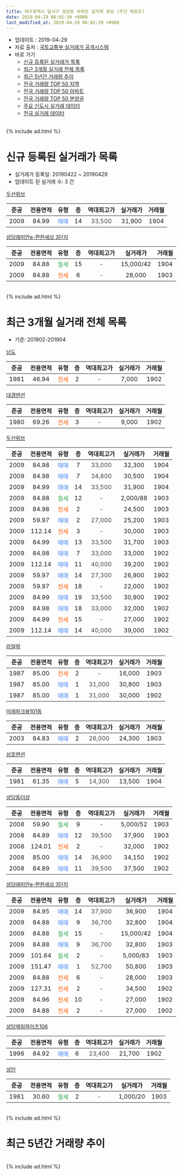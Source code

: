 ```yaml
---
title: 대구광역시 달서구 성당동 아파트 실거래 정보 (주간 레포트)
date: 2019-04-29 06:02:39 +0900
last_modified_at: 2019-04-29 06:02:39 +0900
---
```


* 업데이트 : 2019-04-29
* 자료 출처 : [국토교통부 실거래가 공개시스템](http://rt.molit.go.kr)
* 바로 가기
    * [신규 등록된 실거래가 목록](#신규-등록된-실거래가-목록)
    * [최근 3개월 실거래 전체 목록](#최근-3개월-실거래-전체-목록)
    * [최근 5년간 거래량 추이](#최근-5년간-거래량-추이)
    * [전국 거래량 TOP 50 지역](https://inasie.github.io/apt-trade-info/최근-3개월-전국에서-가장-거래가-많이-발생한-지역)
    * [전국 거래량 TOP 50 아파트](https://inasie.github.io/apt-trade-info/최근-3개월-전국에서-가장-거래가-많이-발생한-아파트)
    * [전국 거래량 TOP 50 분양권](https://inasie.github.io/apt-trade-info/최근-3개월-전국에서-가장-거래가-많이-발생한-분양권)
    * [주요 신도시 실거래 데이터](https://inasie.github.io/apt-trade-info/주요-신도시)
    * [전국 실거래 데이터](https://inasie.github.io/apt-trade-info/전국)
<br>
{% include ad.html %}
<br>

# 신규 등록된 실거래가 목록
* 실거래가 등록일: 20190422 ~ 20190429
* 업데이트 된 실거래 수: 3 건


[두산위브](https://search.naver.com/search.naver?query=%EB%8C%80%EA%B5%AC%EA%B4%91%EC%97%AD%EC%8B%9C+%EB%8B%AC%EC%84%9C%EA%B5%AC+%EC%84%B1%EB%8B%B9%EB%8F%99+%EB%91%90%EC%82%B0%EC%9C%84%EB%B8%8C)

|준공|전용면적|유형|층|역대최고가|실거래가|거래월|
|:---:|:---:|:---:|:---:|:---:|:---:|:---:|
|2009|84.99|<span style="color:#4285f3">매매</span>|14|<span style="color:#444444">33,500</span>|31,900|1904|

[성당래미안e-편한세상 3단지](https://search.naver.com/search.naver?query=%EB%8C%80%EA%B5%AC%EA%B4%91%EC%97%AD%EC%8B%9C+%EB%8B%AC%EC%84%9C%EA%B5%AC+%EC%84%B1%EB%8B%B9%EB%8F%99+%EC%84%B1%EB%8B%B9%EB%9E%98%EB%AF%B8%EC%95%88e-%ED%8E%B8%ED%95%9C%EC%84%B8%EC%83%81+3%EB%8B%A8%EC%A7%80)

|준공|전용면적|유형|층|역대최고가|실거래가|거래월|
|:---:|:---:|:---:|:---:|:---:|:---:|:---:|
|2009|84.88|<span style="color:#34a853">월세</span>|15|<span style="color:#444444">-</span>|15,000/42|1904|
|2009|84.88|<span style="color:#ff5a00">전세</span>|6|<span style="color:#444444">-</span>|28,000|1903|


<br>
{% include ad.html %}
<br>

# 최근 3개월 실거래 전체 목록
* 기준: 201902-201904


[남도](https://search.naver.com/search.naver?query=%EB%8C%80%EA%B5%AC%EA%B4%91%EC%97%AD%EC%8B%9C+%EB%8B%AC%EC%84%9C%EA%B5%AC+%EC%84%B1%EB%8B%B9%EB%8F%99+%EB%82%A8%EB%8F%84)

|준공|전용면적|유형|층|역대최고가|실거래가|거래월|
|:---:|:---:|:---:|:---:|:---:|:---:|:---:|
|1981|46.94|<span style="color:#ff5a00">전세</span>|2|<span style="color:#444444">-</span>|7,000|1902|

[대경맨션](https://search.naver.com/search.naver?query=%EB%8C%80%EA%B5%AC%EA%B4%91%EC%97%AD%EC%8B%9C+%EB%8B%AC%EC%84%9C%EA%B5%AC+%EC%84%B1%EB%8B%B9%EB%8F%99+%EB%8C%80%EA%B2%BD%EB%A7%A8%EC%85%98)

|준공|전용면적|유형|층|역대최고가|실거래가|거래월|
|:---:|:---:|:---:|:---:|:---:|:---:|:---:|
|1980|69.26|<span style="color:#ff5a00">전세</span>|3|<span style="color:#444444">-</span>|9,000|1902|

[두산위브](https://search.naver.com/search.naver?query=%EB%8C%80%EA%B5%AC%EA%B4%91%EC%97%AD%EC%8B%9C+%EB%8B%AC%EC%84%9C%EA%B5%AC+%EC%84%B1%EB%8B%B9%EB%8F%99+%EB%91%90%EC%82%B0%EC%9C%84%EB%B8%8C)

|준공|전용면적|유형|층|역대최고가|실거래가|거래월|
|:---:|:---:|:---:|:---:|:---:|:---:|:---:|
|2009|84.98|<span style="color:#4285f3">매매</span>|7|<span style="color:#444444">33,000</span>|32,300|1904|
|2009|84.98|<span style="color:#4285f3">매매</span>|7|<span style="color:#444444">34,800</span>|30,500|1904|
|2009|84.99|<span style="color:#4285f3">매매</span>|14|<span style="color:#444444">33,500</span>|31,900|1904|
|2009|84.98|<span style="color:#34a853">월세</span>|12|<span style="color:#444444">-</span>|2,000/88|1903|
|2009|84.98|<span style="color:#ff5a00">전세</span>|2|<span style="color:#444444">-</span>|24,500|1903|
|2009|59.97|<span style="color:#4285f3">매매</span>|2|<span style="color:#444444">27,000</span>|25,200|1903|
|2009|112.14|<span style="color:#ff5a00">전세</span>|3|<span style="color:#444444">-</span>|30,000|1903|
|2009|84.99|<span style="color:#4285f3">매매</span>|13|<span style="color:#444444">33,500</span>|31,700|1903|
|2009|84.98|<span style="color:#4285f3">매매</span>|7|<span style="color:#444444">33,000</span>|33,000|1902|
|2009|112.14|<span style="color:#4285f3">매매</span>|11|<span style="color:#444444">40,000</span>|39,200|1902|
|2009|59.97|<span style="color:#4285f3">매매</span>|14|<span style="color:#444444">27,300</span>|26,900|1902|
|2009|59.97|<span style="color:#ff5a00">전세</span>|18|<span style="color:#444444">-</span>|22,000|1902|
|2009|84.99|<span style="color:#4285f3">매매</span>|19|<span style="color:#444444">33,500</span>|30,900|1902|
|2009|84.98|<span style="color:#4285f3">매매</span>|18|<span style="color:#444444">33,000</span>|32,000|1902|
|2009|84.99|<span style="color:#ff5a00">전세</span>|15|<span style="color:#444444">-</span>|27,000|1902|
|2009|112.14|<span style="color:#4285f3">매매</span>|14|<span style="color:#444444">40,000</span>|39,000|1902|

[라일락](https://search.naver.com/search.naver?query=%EB%8C%80%EA%B5%AC%EA%B4%91%EC%97%AD%EC%8B%9C+%EB%8B%AC%EC%84%9C%EA%B5%AC+%EC%84%B1%EB%8B%B9%EB%8F%99+%EB%9D%BC%EC%9D%BC%EB%9D%BD)

|준공|전용면적|유형|층|역대최고가|실거래가|거래월|
|:---:|:---:|:---:|:---:|:---:|:---:|:---:|
|1987|85.00|<span style="color:#ff5a00">전세</span>|2|<span style="color:#444444">-</span>|16,000|1903|
|1987|85.00|<span style="color:#4285f3">매매</span>|1|<span style="color:#444444">31,000</span>|30,800|1903|
|1987|85.00|<span style="color:#4285f3">매매</span>|1|<span style="color:#444444">31,000</span>|30,000|1902|

[미래파크뷰101동](https://search.naver.com/search.naver?query=%EB%8C%80%EA%B5%AC%EA%B4%91%EC%97%AD%EC%8B%9C+%EB%8B%AC%EC%84%9C%EA%B5%AC+%EC%84%B1%EB%8B%B9%EB%8F%99+%EB%AF%B8%EB%9E%98%ED%8C%8C%ED%81%AC%EB%B7%B0101%EB%8F%99)

|준공|전용면적|유형|층|역대최고가|실거래가|거래월|
|:---:|:---:|:---:|:---:|:---:|:---:|:---:|
|2003|84.83|<span style="color:#4285f3">매매</span>|2|<span style="color:#444444">26,000</span>|24,300|1903|

[삼호맨션](https://search.naver.com/search.naver?query=%EB%8C%80%EA%B5%AC%EA%B4%91%EC%97%AD%EC%8B%9C+%EB%8B%AC%EC%84%9C%EA%B5%AC+%EC%84%B1%EB%8B%B9%EB%8F%99+%EC%82%BC%ED%98%B8%EB%A7%A8%EC%85%98)

|준공|전용면적|유형|층|역대최고가|실거래가|거래월|
|:---:|:---:|:---:|:---:|:---:|:---:|:---:|
|1981|61.35|<span style="color:#4285f3">매매</span>|5|<span style="color:#444444">14,300</span>|13,500|1904|

[성당동더샵](https://search.naver.com/search.naver?query=%EB%8C%80%EA%B5%AC%EA%B4%91%EC%97%AD%EC%8B%9C+%EB%8B%AC%EC%84%9C%EA%B5%AC+%EC%84%B1%EB%8B%B9%EB%8F%99+%EC%84%B1%EB%8B%B9%EB%8F%99%EB%8D%94%EC%83%B5)

|준공|전용면적|유형|층|역대최고가|실거래가|거래월|
|:---:|:---:|:---:|:---:|:---:|:---:|:---:|
|2008|59.90|<span style="color:#34a853">월세</span>|9|<span style="color:#444444">-</span>|5,000/52|1903|
|2008|84.89|<span style="color:#4285f3">매매</span>|12|<span style="color:#444444">39,500</span>|37,900|1903|
|2008|124.01|<span style="color:#ff5a00">전세</span>|2|<span style="color:#444444">-</span>|32,000|1902|
|2008|85.00|<span style="color:#4285f3">매매</span>|14|<span style="color:#444444">36,900</span>|34,150|1902|
|2008|84.89|<span style="color:#4285f3">매매</span>|11|<span style="color:#444444">39,500</span>|37,500|1902|

[성당래미안e-편한세상 3단지](https://search.naver.com/search.naver?query=%EB%8C%80%EA%B5%AC%EA%B4%91%EC%97%AD%EC%8B%9C+%EB%8B%AC%EC%84%9C%EA%B5%AC+%EC%84%B1%EB%8B%B9%EB%8F%99+%EC%84%B1%EB%8B%B9%EB%9E%98%EB%AF%B8%EC%95%88e-%ED%8E%B8%ED%95%9C%EC%84%B8%EC%83%81+3%EB%8B%A8%EC%A7%80)

|준공|전용면적|유형|층|역대최고가|실거래가|거래월|
|:---:|:---:|:---:|:---:|:---:|:---:|:---:|
|2009|84.95|<span style="color:#4285f3">매매</span>|14|<span style="color:#444444">37,900</span>|36,900|1904|
|2009|84.88|<span style="color:#4285f3">매매</span>|9|<span style="color:#444444">36,700</span>|32,800|1904|
|2009|84.88|<span style="color:#34a853">월세</span>|15|<span style="color:#444444">-</span>|15,000/42|1904|
|2009|84.88|<span style="color:#4285f3">매매</span>|9|<span style="color:#444444">36,700</span>|32,800|1903|
|2009|101.64|<span style="color:#34a853">월세</span>|2|<span style="color:#444444">-</span>|5,000/83|1903|
|2009|151.47|<span style="color:#4285f3">매매</span>|1|<span style="color:#444444">52,700</span>|50,800|1903|
|2009|84.88|<span style="color:#ff5a00">전세</span>|6|<span style="color:#444444">-</span>|28,000|1903|
|2009|127.31|<span style="color:#ff5a00">전세</span>|2|<span style="color:#444444">-</span>|34,500|1902|
|2009|84.96|<span style="color:#ff5a00">전세</span>|10|<span style="color:#444444">-</span>|27,000|1902|
|2009|84.88|<span style="color:#ff5a00">전세</span>|2|<span style="color:#444444">-</span>|27,000|1902|

[성당제림하이츠106](https://search.naver.com/search.naver?query=%EB%8C%80%EA%B5%AC%EA%B4%91%EC%97%AD%EC%8B%9C+%EB%8B%AC%EC%84%9C%EA%B5%AC+%EC%84%B1%EB%8B%B9%EB%8F%99+%EC%84%B1%EB%8B%B9%EC%A0%9C%EB%A6%BC%ED%95%98%EC%9D%B4%EC%B8%A0106)

|준공|전용면적|유형|층|역대최고가|실거래가|거래월|
|:---:|:---:|:---:|:---:|:---:|:---:|:---:|
|1996|84.92|<span style="color:#4285f3">매매</span>|6|<span style="color:#444444">23,400</span>|21,700|1902|

[성인](https://search.naver.com/search.naver?query=%EB%8C%80%EA%B5%AC%EA%B4%91%EC%97%AD%EC%8B%9C+%EB%8B%AC%EC%84%9C%EA%B5%AC+%EC%84%B1%EB%8B%B9%EB%8F%99+%EC%84%B1%EC%9D%B8)

|준공|전용면적|유형|층|역대최고가|실거래가|거래월|
|:---:|:---:|:---:|:---:|:---:|:---:|:---:|
|1981|30.60|<span style="color:#34a853">월세</span>|2|<span style="color:#444444">-</span>|1,000/20|1903|


<br>
{% include ad.html %}
<br>

# 최근 5년간 거래량 추이


<div style="width:100%;">
    <canvas id="deal_progress" height="200"></canvas>
</div>

<script>
new Chart(document.getElementById("deal_progress"), {
    type: 'line',
    data: {
        labels: ['201404','201405','201406','201407','201408','201409','201410','201411','201412','201501','201502','201503','201504','201505','201506','201507','201508','201509','201510','201511','201512','201601','201602','201603','201604','201605','201606','201607','201608','201609','201610','201611','201612','201701','201702','201703','201704','201705','201706','201707','201708','201709','201710','201711','201712','201801','201802','201803','201804','201805','201806','201807','201808','201809','201810','201811','201812','201901','201902','201903','201904'],
        datasets: [{
            label: '매매',
            pointRadius: 1,
            data: [25, 19, 17, 19, 33, 29, 43, 31, 12, 25, 31, 34, 32, 25, 33, 33, 14, 17, 20, 3, 5, 4, 4, 13, 9, 12, 18, 15, 14, 18, 27, 16, 10, 10, 16, 18, 15, 18, 26, 33, 28, 23, 11, 20, 11, 13, 27, 30, 39, 33, 35, 22, 23, 21, 26, 15, 11, 20, 10, 7, 6],
            borderColor: "rgba(255, 201, 14, 1)",
            backgroundColor: "rgba(255, 201, 14, 0.5)",
            fill: false,
            lineTension: 0
        },{
            label: '전월세',
            pointRadius: 1,
            data: [11, 20, 12, 14, 15, 15, 11, 11, 12, 10, 14, 14, 13, 17, 15, 16, 12, 7, 9, 10, 8, 5, 6, 8, 10, 12, 9, 9, 14, 9, 9, 5, 9, 10, 12, 15, 7, 8, 8, 11, 15, 15, 10, 6, 6, 9, 8, 9, 8, 7, 9, 14, 14, 12, 13, 4, 10, 9, 8, 8, 1],
            borderColor: "rgba(0, 141, 185, 1)",
            backgroundColor: "rgba(0, 141, 185, 0.5)",
            fill: false,
            lineTension: 0
        }
        ]
    },
    options: {
        responsive: true,
        title: {
            display: false
        },
        tooltips: {
            mode: 'index',
            intersect: false
        },
        hover: {
            mode: 'nearest',
            intersect: true
        },
        scales: {
            xAxes: [{
                display: true,
                scaleLabel: {
                    display: true,
                    labelString: '년/월'
                }
            }],
            yAxes: [{
                display: true,
                ticks: {
                    suggestedMin: 0,
                },
                scaleLabel: {
                    display: true,
                    labelString: '실거래 수'
                }
            }]
        }
    }
});

</script>


<br>
{% include ad.html %}
<br>

